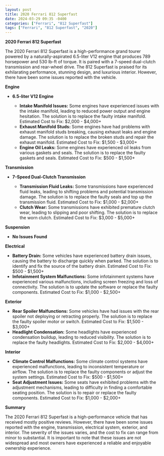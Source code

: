 ```yaml
---
layout: post
title: 2020 Ferrari 812 Superfast
date: 2024-03-29 09:35 -0400
categories: ["Ferrari", "812 Superfast"]
tags: ["Ferrari", "812 Superfast", "2020"]
---
```

**2020 Ferrari 812 Superfast**

The 2020 Ferrari 812 Superfast is a high-performance grand tourer powered by a naturally-aspirated 6.5-liter V12 engine that produces 789 horsepower and 530 lb-ft of torque. It is paired with a 7-speed dual-clutch transmission and rear-wheel drive. The 812 Superfast is praised for its exhilarating performance, stunning design, and luxurious interior. However, there have been some issues reported with the vehicle.

**Engine**

* **6.5-liter V12 Engine**

  * **Intake Manifold Issues:** Some engines have experienced issues with the intake manifold, leading to reduced power output and engine hesitation. The solution is to replace the faulty intake manifold. Estimated Cost to Fix: $2,000 - $4,000+
  * **Exhaust Manifold Studs:** Some engines have had problems with exhaust manifold studs breaking, causing exhaust leaks and engine damage. The solution is to replace the broken studs and repair the exhaust manifold. Estimated Cost to Fix: $1,500 - $3,000+
  * **Engine Oil Leaks:** Some engines have experienced oil leaks from various gaskets and seals. The solution is to replace the faulty gaskets and seals. Estimated Cost to Fix: $500 - $1,500+

**Transmission**

* **7-Speed Dual-Clutch Transmission**

  * **Transmission Fluid Leaks:** Some transmissions have experienced fluid leaks, leading to shifting problems and potential transmission damage. The solution is to replace the faulty seals and top up the transmission fluid. Estimated Cost to Fix: $1,000 - $2,000+
  * **Clutch Wear:** Some transmissions have exhibited premature clutch wear, leading to slipping and poor shifting. The solution is to replace the worn clutch. Estimated Cost to Fix: $3,000 - $5,000+

**Suspension**

* **No Issues Found**

**Electrical**

* **Battery Drain:** Some vehicles have experienced battery drain issues, causing the battery to discharge quickly when parked. The solution is to identify and fix the source of the battery drain. Estimated Cost to Fix: $500 - $1,500+
* **Infotainment System Malfunctions:** Some infotainment systems have experienced various malfunctions, including screen freezing and loss of connectivity. The solution is to update the software or replace the faulty components. Estimated Cost to Fix: $1,000 - $2,500+

**Exterior**

* **Rear Spoiler Malfunctions:** Some vehicles have had issues with the rear spoiler not deploying or retracting properly. The solution is to replace the faulty spoiler motor or switch. Estimated Cost to Fix: $1,500 - $3,000+
* **Headlight Condensation:** Some headlights have experienced condensation buildup, leading to reduced visibility. The solution is to replace the faulty headlights. Estimated Cost to Fix: $2,000 - $4,000+

**Interior**

* **Climate Control Malfunctions:** Some climate control systems have experienced malfunctions, leading to inconsistent temperature or airflow. The solution is to replace the faulty components or adjust the system settings. Estimated Cost to Fix: $500 - $1,500+
* **Seat Adjustment Issues:** Some seats have exhibited problems with the adjustment mechanisms, leading to difficulty in finding a comfortable seating position. The solution is to repair or replace the faulty components. Estimated Cost to Fix: $1,000 - $2,000+

**Summary**

The 2020 Ferrari 812 Superfast is a high-performance vehicle that has received mostly positive reviews. However, there have been some issues reported with the engine, transmission, electrical system, exterior, and interior. The severity of the issues varies, and the cost to fix can range from minor to substantial. It is important to note that these issues are not widespread and most owners have experienced a reliable and enjoyable ownership experience.
